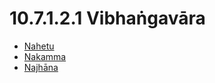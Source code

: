 

# 10.7.1.2.1 Vibhaṅgavāra

* [Nahetu](10.7.1.2.1/Nahetu.md)
* [Nakamma](10.7.1.2.1/Nakamma.md)
* [Najhāna](10.7.1.2.1/Najhana.md)



